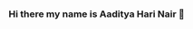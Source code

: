 ### Hi there my name is Aaditya Hari Nair 👋

<!--
**AadityaGithubFirst/AadityaGithubFirst** is a ✨ _special_ ✨ repository because its `README.md` (this file) appears on your GitHub profile.

Here are some ideas to get you started:

- 🔭 I’m currently working on Ssh can't tell
- 🌱 I’m currently learning something
- 👯 I’m looking to collaborate on projects
- 🤔 I’m looking for help with when I need help I will ask
- 💬 Ask me about (WHAT are YOU DOING ASKING ME?)
- 📫 How to reach me: gmail but where is it
- 😄 Pronouns: He/Him
- ⚡ Fun fact: Facts are fun

But in all actuality you can reach out me using my e-mail account: <a src='aadi.nair20703@gmail.com'>email</a>
-->
